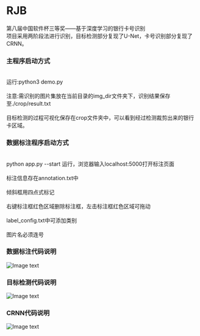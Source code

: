 # RJB
第八届中国软件杯三等奖——基于深度学习的银行卡号识别
<br>项目采用两阶段法进行识别，目标检测部分复现了U-Net，卡号识别部分复现了CRNN。</br>

<h3>主程序启动方式</h3>
<br>运行:python3 demo.py</br>
<br>注意:需识别的图片集放在当前目录的img_dir文件夹下，识别结果保存至./crop/result.txt</br>
<br>目标检测的过程可视化保存在crop文件夹中，可以看到经过检测裁剪出来的银行卡区域。</br>

<h3>数据标注程序启动方式</h3>
<br>python app.py --start 运行，浏览器输入localhost:5000打开标注页面</br>
<br>标注信息存在annotation.txt中</br>
<br>倾斜框用四点式标记</br>
<br>右键标注框红色区域删除标注框，左击标注框红色区域可拖动</br>
<br>label_config.txt中可添加类别</br>
<br>图片名必须连号</br>

<h3>数据标注代码说明</h3>

![Image text](https://github.com/HuiyanWen/RJB/blob/master/annotation.png)

<h3>目标检测代码说明</h3>

![Image text](https://github.com/HuiyanWen/RJB/blob/master/iam.png)

<h3>CRNN代码说明</h3>

![Image text](https://github.com/HuiyanWen/RJB/blob/master/crnn.png)

